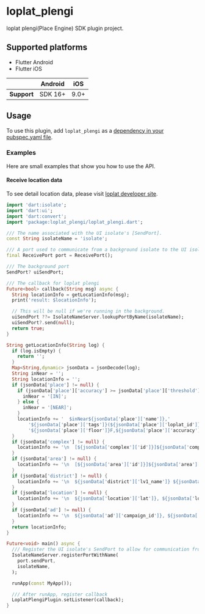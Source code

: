# loplat_plengi
loplat plengi(Place Engine) SDK plugin project.

## Supported platforms
* Flutter Android
* Flutter iOS

|             | Android | iOS  |
|-------------|---------|------|
| **Support** | SDK 16+ | 9.0+ |

## Usage
To use this plugin, add `loplat_plengi` as a [dependency in your pubspec.yaml file](https://flutter.dev/docs/development/platform-integration/platform-channels).

### Examples
Here are small examples that show you how to use the API.

#### Receive location data
To see detail location data, please visit [loplat developer site](https://developers.loplat.com/android/#_2).
```dart
import 'dart:isolate';
import 'dart:ui';
import 'dart:convert';
import 'package:loplat_plengi/loplat_plengi.dart';

/// The name associated with the UI isolate's [SendPort].
const String isolateName = 'isolate';

/// A port used to communicate from a background isolate to the UI isolate.
final ReceivePort port = ReceivePort();

/// The background port
SendPort? uiSendPort;

/// The callback for loplat plengi
Future<bool> callback(String msg) async {
  String locationInfo = getLocationInfo(msg);
  print('result: $locationInfo');

  // This will be null if we're running in the background.
  uiSendPort ??= IsolateNameServer.lookupPortByName(isolateName);
  uiSendPort?.send(null);
  return true;
}

String getLocationInfo(String log) {
  if (log.isEmpty) {
    return '';
  }
  Map<String,dynamic> jsonData = jsonDecode(log);
  String inNear = '';
  String locationInfo = '';
  if (jsonData['place'] != null) {
    if (jsonData['place']['accuracy'] >= jsonData['place']['threshold']) {
      inNear = '[IN]';
    } else {
      inNear = '[NEAR]';
    }
    locationInfo += '  $inNear${jsonData['place']['name']},'
        '${jsonData['place']['tags']}(${jsonData['place']['loplat_id']}),'
        '${jsonData['place']['floor']}F,${jsonData['place']['accuracy']}/${jsonData['place']['threshold']}';
  }
  if (jsonData['complex'] != null) {
    locationInfo += '\n  [${jsonData['complex']['id']}]${jsonData['complex']['name']}';
  }
  if (jsonData['area'] != null) {
    locationInfo += '\n  [${jsonData['area']['id']}]${jsonData['area']['tag']},${jsonData['area']['name']}';
  }
  if (jsonData['district'] != null) {
    locationInfo += '\n  ${jsonData['district']['lv1_name']} ${jsonData['district']['lv2_name']} ${jsonData['district']['lv3_name']}';
  }
  if (jsonData['location'] != null) {
    locationInfo += '\n  ${jsonData['location']['lat']}, ${jsonData['location']['lng']}';
  }
  if (jsonData['ad'] != null) {
    locationInfo += '\n  ${jsonData['ad']['campaign_id']}, ${jsonData['ad']['title']}, ${jsonData['ad']['body']}';
  }
  return locationInfo;
}

Future<void> main() async {
  /// Register the UI isolate's SendPort to allow for communication from the background isolate.
  IsolateNameServer.registerPortWithName(
    port.sendPort,
    isolateName,
  );

  runApp(const MyApp());

  /// After runApp, register callback
  LoplatPlengiPlugin.setListener(callback);
}
```

